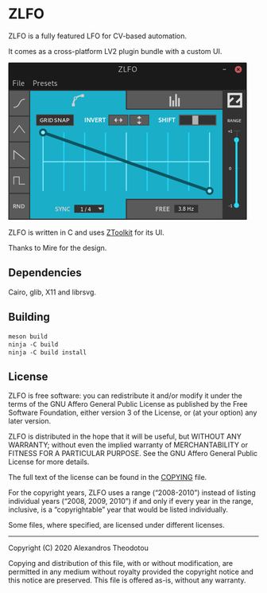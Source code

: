 ZLFO
====

ZLFO is a fully featured LFO for CV-based
automation.

It comes as a cross-platform LV2 plugin bundle
with a custom UI.

![screenshot](screenshots/2020_feb_06_zlfo.png)

ZLFO is written in C and uses
[ZToolkit](https://git.zrythm.org/cgit/ztoolkit/)
for its UI.

Thanks to Mire for the design.

Dependencies
------------

Cairo, glib, X11 and librsvg.

Building
--------

    meson build
    ninja -C build
    ninja -C build install

License
-------
ZLFO is free software: you can redistribute it and/or modify
it under the terms of the GNU Affero General Public License as
published by the Free Software Foundation, either version 3 of the
License, or (at your option) any later version.

ZLFO is distributed in the hope that it will be useful,
but WITHOUT ANY WARRANTY; without even the implied warranty of
MERCHANTABILITY or FITNESS FOR A PARTICULAR PURPOSE.  See the
GNU Affero General Public License for more details.

The full text of the license can be found in the
[COPYING](COPYING) file.

For the copyright years, ZLFO uses a range (“2008-2010”) instead of
listing individual years (“2008, 2009, 2010”) if and only if every year
in the range, inclusive, is a “copyrightable” year that would be listed
individually.

Some files, where specified, are licensed under
different licenses.

----

Copyright (C) 2020 Alexandros Theodotou

Copying and distribution of this file, with or without modification,
are permitted in any medium without royalty provided the copyright
notice and this notice are preserved.  This file is offered as-is,
without any warranty.
